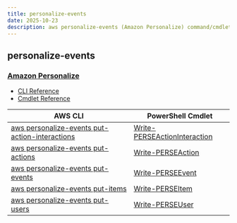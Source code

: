 ```yaml
---
title: personalize-events
date: 2025-10-23
description: aws personalize-events (Amazon Personalize) command/cmdlet list.
---
```


## personalize-events

### [Amazon Personalize](https://aws.amazon.com/personalize/)

* [CLI Reference](https://awscli.amazonaws.com/v2/documentation/api/latest/reference/personalize-events/index.html)
* [Cmdlet Reference](https://docs.aws.amazon.com/powershell/latest/reference/items/Amazon_Personalize_Events_cmdlets.html)

|AWS CLI|PowerShell Cmdlet|
|----|----|
|[aws personalize-events put-action-interactions](https://awscli.amazonaws.com/v2/documentation/api/latest/reference/personalize-events/put-action-interactions.html)|[Write-PERSEActionInteraction](https://docs.aws.amazon.com/powershell/latest/reference/items/Write-PERSEActionInteraction.html)|
|[aws personalize-events put-actions](https://awscli.amazonaws.com/v2/documentation/api/latest/reference/personalize-events/put-actions.html)|[Write-PERSEAction](https://docs.aws.amazon.com/powershell/latest/reference/items/Write-PERSEAction.html)|
|[aws personalize-events put-events](https://awscli.amazonaws.com/v2/documentation/api/latest/reference/personalize-events/put-events.html)|[Write-PERSEEvent](https://docs.aws.amazon.com/powershell/latest/reference/items/Write-PERSEEvent.html)|
|[aws personalize-events put-items](https://awscli.amazonaws.com/v2/documentation/api/latest/reference/personalize-events/put-items.html)|[Write-PERSEItem](https://docs.aws.amazon.com/powershell/latest/reference/items/Write-PERSEItem.html)|
|[aws personalize-events put-users](https://awscli.amazonaws.com/v2/documentation/api/latest/reference/personalize-events/put-users.html)|[Write-PERSEUser](https://docs.aws.amazon.com/powershell/latest/reference/items/Write-PERSEUser.html)|

